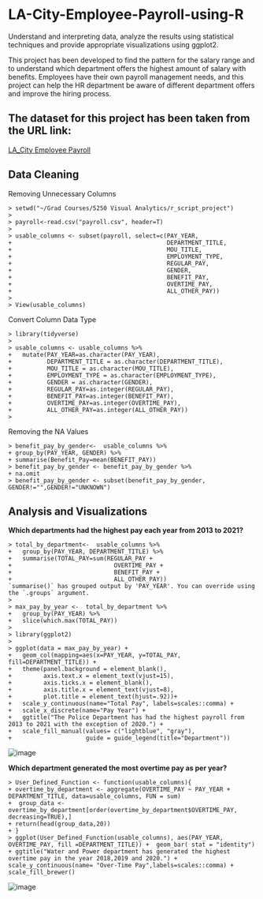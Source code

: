 # LA-City-Employee-Payroll-using-R
Understand and interpreting data, analyze the results using statistical techniques and provide appropriate visualizations using ggplot2. 

This project has been developed to find the pattern for the salary range and to understand which department offers the highest amount of salary with benefits. Employees have their own payroll management needs, and this project can help the HR department be aware of different department offers and improve the hiring process. 

## The dataset for this project has been taken from the URL link:
[LA_City Employee Payroll](https://controllerdata.lacity.org/Payroll/City-Employee-Payroll-Current-/g9h8-fvhu/data)

## Data Cleaning
Removing Unnecessary Columns
```
> setwd("~/Grad Courses/5250 Visual Analytics/r_script_project")
> 
> payroll<-read.csv("payroll.csv", header=T)
> 
> usable_columns <- subset(payroll, select=c(PAY_YEAR,
+                                            DEPARTMENT_TITLE,
+                                            MOU_TITLE,
+                                            EMPLOYMENT_TYPE,
+                                            REGULAR_PAY,
+                                            GENDER,
+                                            BENEFIT_PAY,
+                                            OVERTIME_PAY,
+                                            ALL_OTHER_PAY))
> 
> View(usable_columns)
```
Convert Column Data Type
```
> library(tidyverse)
> 
> usable_columns <- usable_columns %>%
+   mutate(PAY_YEAR=as.character(PAY_YEAR),
+          DEPARTMENT_TITLE = as.character(DEPARTMENT_TITLE),
+          MOU_TITLE = as.character(MOU_TITLE),
+          EMPLOYMENT_TYPE = as.character(EMPLOYMENT_TYPE),
+          GENDER = as.character(GENDER),
+          REGULAR_PAY=as.integer(REGULAR_PAY), 
+          BENEFIT_PAY=as.integer(BENEFIT_PAY),
+          OVERTIME_PAY=as.integer(OVERTIME_PAY),
+          ALL_OTHER_PAY=as.integer(ALL_OTHER_PAY))
>
```
Removing the NA Values
```
> benefit_pay_by_gender<-  usable_columns %>%  
+ group_by(PAY_YEAR, GENDER) %>%  
+ summarise(Benefit_Pay=mean(BENEFIT_PAY))
> benefit_pay_by_gender <- benefit_pay_by_gender %>%
+ na.omit
> benefit_pay_by_gender <- subset(benefit_pay_by_gender, GENDER!="",GENDER!="UNKNOWN")
```
## Analysis and Visualizations
**Which departments had the highest pay each year from 2013 to 2021?** 
```
> total_by_department<-  usable_columns %>%
+   group_by(PAY_YEAR, DEPARTMENT_TITLE) %>%
+   summarise(TOTAL_PAY=sum(REGULAR_PAY + 
+                             OVERTIME_PAY +
+                             BENEFIT_PAY +
+                             ALL_OTHER_PAY))
`summarise()` has grouped output by 'PAY_YEAR'. You can override using the `.groups` argument.
> 
> max_pay_by_year <-  total_by_department %>% 
+   group_by(PAY_YEAR) %>% 
+   slice(which.max(TOTAL_PAY))
> 
> library(ggplot2)
> 
> ggplot(data = max_pay_by_year) +
+   geom_col(mapping=aes(x=PAY_YEAR, y=TOTAL_PAY, fill=DEPARTMENT_TITLE)) +
+   theme(panel.background = element_blank(), 
+         axis.text.x = element_text(vjust=15),
+         axis.ticks.x = element_blank(),
+         axis.title.x = element_text(vjust=8),
+         plot.title = element_text(hjust=.92))+
+   scale_y_continuous(name="Total Pay", labels=scales::comma) +
+   scale_x_discrete(name="Pay Year") +
+   ggtitle("The Police Department has had the highest payroll from 2013 to 2021 with the exception of 2020.") +
+   scale_fill_manual(values= c("lightblue", "gray"),
+                     guide = guide_legend(title="Department"))
```

![image](https://user-images.githubusercontent.com/75762778/147885345-54a7a635-b9a8-4f84-ad96-e715398c253e.png)

**Which department generated the most overtime pay as per year?**
```
> User_Defined_Function <- function(usable_columns){
+ overtime_by_department <- aggregate(OVERTIME_PAY ~ PAY_YEAR + DEPARTMENT_TITLE, data=usable_columns, FUN = sum)
+  group_data <- overtime_by_department[order(overtime_by_department$OVERTIME_PAY, decreasing=TRUE),]
+ return(head(group_data,20))
+ }
> ggplot(User_Defined_Function(usable_columns), aes(PAY_YEAR, OVERTIME_PAY, fill =DEPARTMENT_TITLE)) +  geom_bar( stat = "identity") + ggtitle("Water and Power department has generated the highest overtime pay in the year 2018,2019 and 2020.") + scale_y_continuous(name= "Over-Time Pay",labels=scales::comma) + scale_fill_brewer()
```
![image](https://user-images.githubusercontent.com/75762778/147885466-f813d54c-14f8-4258-9f88-d1df3bb82bbe.png)



